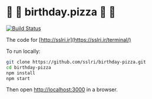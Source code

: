 # :birthday: :pizza: birthday.pizza :birthday: :pizza:

[![Build Status](https://travis-ci.org/SSLRI/birthday-pizza.svg)](https://travis-ci.org/SSLRI/birthday-pizza)

The code for [http://sslri.ir](https://sslri.ir/terminal/)

To run locally:

```sh
git clone https://github.com/sslri/birthday-pizza.git
cd birthday-pizza
npm install
npm start
```

Then open [http://localhost:3000](http://localhost:3000) in a browser.
